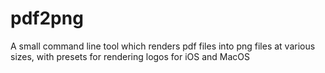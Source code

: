 # pdf2png
A small command line tool which renders pdf files into png files at various sizes, with presets for rendering logos for iOS and MacOS
